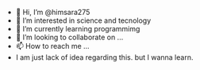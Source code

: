 - 👋 Hi, I’m @himsara275
- 👀 I’m interested in science and tecnology
- 🌱 I’m currently learning programmimg
- 💞️ I’m looking to collaborate on ...
- 📫 How to reach me ...
- I am just lack of idea regarding this. but I wanna learn.
<!---
himsara275/himsara275 is a ✨ special ✨ repository because its `README.md` (this file) appears on your GitHub profile.
You can click the Preview link to take a look at your changes.
--->
